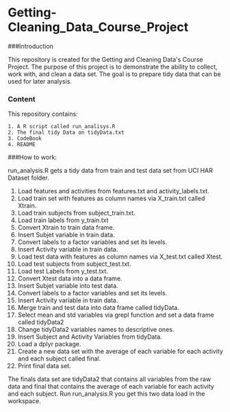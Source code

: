 Getting-Cleaning_Data_Course_Project
====================================

###Introduction

This repository is created for the Getting and Cleaning Data's Course Project. The purpose of this project is to demonstrate the ability to collect, work with, and clean a data set. The goal is to prepare tidy data that can be used for later analysis.

### Content

This repository contains:

    1. A R script called run_analisys.R
    2. The final tidy Data on tidyData.txt
    3. CodeBook 
    4. README
    

###How to work:

 run_analysis.R gets a tidy data from train and test data set from UCI HAR Dataset folder.
  1. Load features and activities from features.txt and activity_labels.txt.
  2. Load train set with features as column names via X_train.txt called Xtrain.
  3. Load train subjects from subject_train.txt.
  4. Load train labels from y_train.txt
  5. Convert Xtrain to train data frame.
  6. Insert Subjet variable in train data.
  7. Convert labels to a factor variables and set its levels.
  8. Insert Activity variable in train data.
  9. Load test data with features as column names via X_test.txt called Xtest.
  10. Load test subjects from subject_test.txt.
  11. Load test Labels from y_test.txt.
  12. Convert Xtest data into a data frame.
  13. Insert Subjet variable into test data.
  14. Convert labels to a factor variables and set its levels.
  15. Insert Activity variable in train data.
  16. Merge train and test data into data frame called tidyData.
  17. Select mean and std variables via grepl function and set a data frame called tidyData2
  18. Change tidyData2 variables names to descriptive ones.
  19. Insert Subject and Activity Variables from tidyData.
  20. Load a dplyr package.
  20. Create a new data set with the average of each variable for each activity and each subject called final.
  21. Print final data set.

The finals data set are tidyData2 that contains all variables from the raw data and final that contains the average of each variable for each activity and each subject. Run run_analysis.R you get this two data load in the workspace.

  

